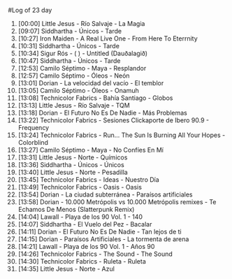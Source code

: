 #Log of 23 day

1. [00:00] Little Jesus - Río Salvaje - La Magia
1. [09:07] Siddhartha - Únicos - Tarde
1. [10:27] Iron Maiden - A Real Live One - From Here To Eterrnity
1. [10:31] Siddhartha - Únicos - Tarde
1. [10:34] Sigur Rós - ( ) - Untitled (Dauðalagið)
1. [10:47] Siddhartha - Únicos - Tarde
1. [12:53] Camilo Séptimo - Maya - Resplandor
1. [12:57] Camilo Séptimo - Óleos - Neón
1. [13:01] Dorian - La velocidad del vacío - El temblor
1. [13:05] Camilo Séptimo - Óleos - Onamuh
1. [13:08] Technicolor Fabrics - Bahía Santiago - Globos
1. [13:13] Little Jesus - Río Salvaje - TQM
1. [13:18] Dorian - El Futuro No Es De Nadie - Más Problemas
1. [13:22] Technicolor Fabrics - Sesiones Clickaporte de Ibero 90.9 - Frequency
1. [13:24] Technicolor Fabrics - Run... The Sun Is Burning All Your Hopes - Colorblind
1. [13:27] Camilo Séptimo - Maya - No Confíes En Mí
1. [13:31] Little Jesus - Norte - Químicos
1. [13:36] Siddhartha - Únicos - Únicos
1. [13:40] Little Jesus - Norte - Pesadilla
1. [13:45] Technicolor Fabrics - Ideas - Nuestro Día
1. [13:49] Technicolor Fabrics - Oasis - Oasis
1. [13:54] Dorian - La ciudad subterránea - Paraísos artificiales
1. [13:58] Dorian - 10.000 Metrópolis vs 10.000 Metrópolis remixes - Te Echamos De Menos (Slatterpunk Remix)
1. [14:04] Lawall - Playa de los 90 Vol. 1 - 140
1. [14:07] Siddhartha - El Vuelo del Pez - Bacalar
1. [14:11] Dorian - El Futuro No Es De Nadie - Tan lejos de ti
1. [14:15] Dorian - Paraísos Artificiales - La tormenta de arena
1. [14:21] Lawall - Playa de los 90 Vol. 1 - Años 90
1. [14:26] Technicolor Fabrics - The Sound - The Sound
1. [14:30] Technicolor Fabrics - Ruleta - Ruleta
1. [14:35] Little Jesus - Norte - Azul
